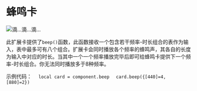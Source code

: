 # 蜂鸣卡

![滴...滴...滴...](item:computronics:oc_parts@5)

此扩展卡提供了`beep()`函数，此函数接收一个包含若干频率-时长组合的表作为输入，表中最多可有八个组合。扩展卡会同时播放各个频率的蜂鸣声，其各自的长度为输入中对应的时长。当其中一个一个频率播放完毕后即可给蜂鸣卡提供下一个频率-时长组合。你无法同时播放多于8种频率。

示例代码：
`  local card = component.beep`
`  card.beep({[440]=4, [880]=2})`
